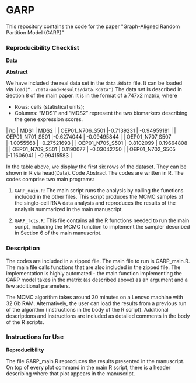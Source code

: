 # GARP
This repository contains the code for the paper "Graph-Aligned Random Partition Model (GARP)"

### Reproducibility Checklist
**Data**

**Abstract**

We have included the real data set in the `data.Rdata` file. It can be loaded via `load(“../Data-and-Results/data.Rdata")` The data set is described in Section 8 of the main paper. It is in the format of a 747x2 matrix, where

- Rows: cells (statistical units);
- Columns: “MDS1” and “MDS2” represent the two biomarkers describing the gene expression scores.

| i\p	          | MDS1      | MDS2        |
| OEP01_N706_S501 |-0.7139231 |	-0.94959181 |
| OEP01_N701_S501 |-0.6274044 |	-0.09495844 |
| OEP01_N707_S507 |-1.0055568 |	-0.27521693 |
| OEP01_N705_S501 |-0.8102099 |	 0.19664808 |
| OEP01_N709_S501 | 0.1190077 |	-0.03042750 |
| OEP01_N702_S505 |-1.1606041 |	-0.99415583 |

In the table above, we display the first six rows of the dataset. They can be shown in R via head(Data).
Code
Abstract 
The codes are written in R. 
The codes comprise two main programs:

 1. `GARP_main.R`: The main script runs the analysis by calling the functions included in the other files. This script produces the MCMC samples of the single-cell RNA data analysis and reproduces the results of the analysis summarized in the main manuscript.
 
 2. `GARP_fcts.R`: This file contains all the R functions needed to run the main script, including the MCMC function to implement the sampler described in Section 6 of the main manuscript. 
	
### Description 
The codes are included in a zipped file. The main file to run is GARP_main.R. The main file calls functions that are also included in the zipped file. The implementation is highly automated - the main function implementing the GARP model takes in the matrix (as described above) as an argument and a few additional parameters.


The MCMC algorithm takes around 30 minutes on a Lenovo machine with 32 Gb RAM. Alternatively, the user can load the results from a previous run of the algorithm (instructions in the body of the R script). Additional descriptions and instructions are included as detailed comments in the body of the R scripts.

### Instructions for Use
**Reproducibility**

The file GARP_main.R reproduces the results presented in the manuscript. On top of every plot command in the main R script, there is a header describing where that plot appears in the manuscript.

